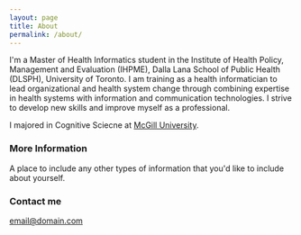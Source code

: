 ```yaml
---
layout: page
title: About
permalink: /about/
---
```


I'm a Master of Health Informatics student in the Institute of Health Policy, Management and Evaluation (IHPME), Dalla Lana School of Public Health (DLSPH), University of Toronto. I am training as a health informatician to lead organizational and health system change through combining expertise in health systems with information and communication technologies. I strive to develop new skills and improve myself as a professional.

I majored in Cognitive Sciecne at <a href="https://www.mcgill.ca/">McGill University</a>.

### More Information

A place to include any other types of information that you'd like to include about yourself.

### Contact me

[email@domain.com](mailto:email@domain.com)